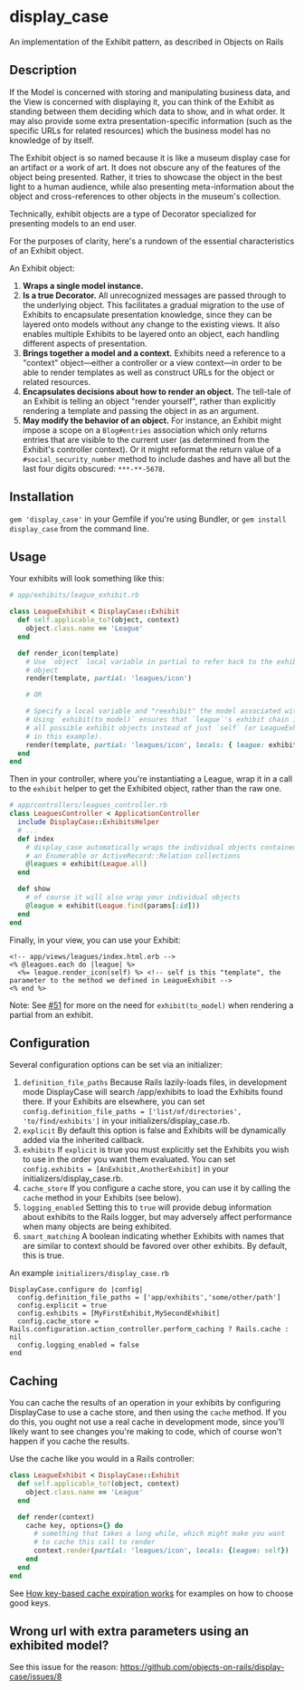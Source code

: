 display_case
============

An implementation of the Exhibit pattern, as described in Objects on Rails

Description
-----------
If the Model is concerned with storing and manipulating business data, and the View is concerned with displaying it, you can think of the Exhibit as standing between them deciding which data to show, and in what order. It may also provide some extra presentation-specific information (such as the specific URLs for related resources) which the business model has no knowledge of by itself.

The Exhibit object is so named because it is like a museum display case for an artifact or a work of art. It does not obscure any of the features of the object being presented. Rather, it tries to showcase the object in the best light to a human audience, while also presenting meta-information about the object and cross-references to other objects in the museum's collection.

Technically, exhibit objects are a type of Decorator specialized for presenting models to an end user.

For the purposes of clarity, here's a rundown of the essential characteristics of an Exhibit object.

An Exhibit object:

1. **Wraps a single model instance.**
1. **Is a true Decorator.** All unrecognized messages are passed through to the underlying object. This facilitates a gradual migration to the use of Exhibits to encapsulate presentation knowledge, since they can be layered onto models without any change to the existing views. It also enables multiple Exhibits to be layered onto an object, each handling different aspects of presentation.
1. **Brings together a model and a context.** Exhibits need a reference to a "context" object—either a controller or a view context—in order to be able to render templates as well as construct URLs for the object or related resources.
1. **Encapsulates decisions about how to render an object.** The tell-tale of an Exhibit is telling an object "render yourself", rather than explicitly rendering a template and passing the object in as an argument.
1. **May modify the behavior of an object.** For instance, an Exhibit might impose a scope on a `Blog#entries` association which only returns entries that are visible to the current user (as determined from the Exhibit's controller context). Or it might reformat the return value of a `#social_security_number` method to include dashes and have all but the last four digits obscured: `***-**-5678`.

Installation
------------
`gem 'display_case'` in your Gemfile if you're using Bundler, or `gem install display_case` from the command line.

Usage
-----
Your exhibits will look something like this:
``` ruby
# app/exhibits/league_exhibit.rb

class LeagueExhibit < DisplayCase::Exhibit
  def self.applicable_to?(object, context)
    object.class.name == 'League'
  end

  def render_icon(template)
    # Use `object` local variable in partial to refer back to the exhibited
    # object
    render(template, partial: 'leagues/icon')

    # OR

    # Specify a local variable and "reexhibit" the model associated with `self`.
    # Using `exhibit(to_model)` ensures that `league`'s exhibit chain includes
    # all possible exhibit objects instead of just `self` (or LeagueExhibit,
    # in this example).
    render(template, partial: 'leagues/icon', locals: { league: exhibit(to_model) })
  end
end
```

Then in your controller, where you're instantiating a League, wrap it in a call to the `exhibit` helper to get the Exhibited object, rather than the raw one.
``` ruby
# app/controllers/leagues_controller.rb
class LeaguesController < ApplicationController
  include DisplayCase::ExhibitsHelper
  # ...
  def index
    # display_case automatically wraps the individual objects contained in
    # an Enumerable or ActiveRecord::Relation collections
    @leagues = exhibit(League.all)
  end

  def show
    # of course it will also wrap your individual objects
    @league = exhibit(League.find(params[:id]))
  end
end
```

Finally, in your view, you can use your Exhibit:
```
<!-- app/views/leagues/index.html.erb -->
<% @leagues.each do |league| %>
  <%= league.render_icon(self) %> <!-- self is this "template", the parameter to the method we defined in LeagueExhibit -->
<% end %>
```

Note: See [#51](https://github.com/objects-on-rails/display-case/pull/51) for more on the need for `exhibit(to_model)` when rendering a partial from an exhibit.

Configuration
-------------
Several configuration options can be set via an initializer:

1. `definition_file_paths` Because Rails lazily-loads files, in development mode DisplayCase will search /app/exhibits to load the Exhibits found there. If your Exhibits are elsewhere, you can set `config.definition_file_paths = ['list/of/directories', 'to/find/exhibits']` in your initializers/display_case.rb.
1. `explicit` By default this option is false and Exhibits will be dynamically added via the inherited callback.
1. `exhibits` If `explicit` is true you must explicitly set the Exhibits you wish to use in the order you want them evaluated. You can set `config.exhibits = [AnExhibit,AnotherExhibit]` in your initializers/display_case.rb.
1. `cache_store` If you configure a cache store, you can use it by calling the `cache` method in your Exhibits (see below).
1. `logging_enabled` Setting this to `true` will provide debug information about exhibits to the Rails logger, but may adversely affect performance when many objects are being exhibited.
1. `smart_matching`  A boolean indicating whether Exhibits with names that are similar to context should be favored over other exhibits. By default, this is true.

An example `initializers/display_case.rb`
```
DisplayCase.configure do |config|
  config.definition_file_paths = ['app/exhibits','some/other/path']
  config.explicit = true
  config.exhibits = [MyFirstExhibit,MySecondExhibit]
  config.cache_store = Rails.configuration.action_controller.perform_caching ? Rails.cache : nil
  config.logging_enabled = false
end
```

Caching
-------
You can cache the results of an operation in your exhibits by configuring DisplayCase to use a cache store, and then using the `cache` method.
If you do this, you ought not use a real cache in development mode, since you'll likely want to see changes you're making to code, which of
course won't happen if you cache the results.

Use the cache like you would in a Rails controller:

```ruby
class LeagueExhibit < DisplayCase::Exhibit
  def self.applicable_to?(object, context)
    object.class.name == 'League'
  end

  def render(context)
    cache key, options={} do
      # something that takes a long while, which might make you want
      # to cache this call to render
      context.render(partial: 'leagues/icon', locals: {league: self})
    end
  end
end
```

See [How key-based cache expiration works](http://37signals.com/svn/posts/3113-how-key-based-cache-expiration-works) for examples on
how to choose good keys.

Wrong url with extra parameters using an exhibited model?
------------------
See this issue for the reason: https://github.com/objects-on-rails/display-case/issues/8

